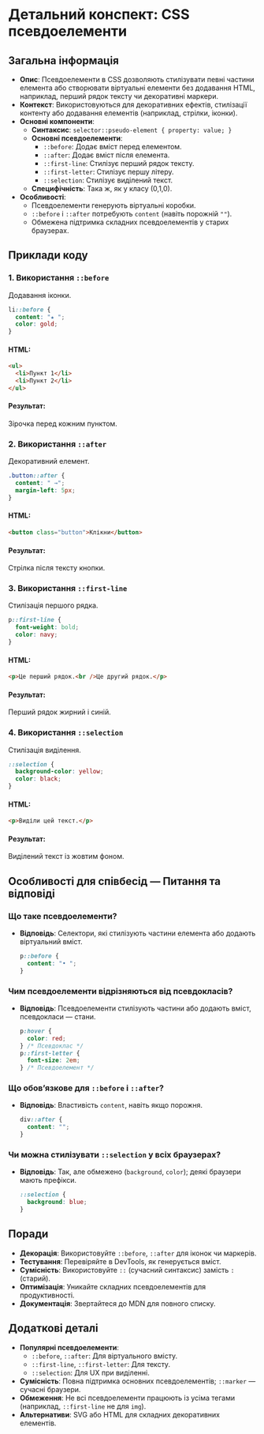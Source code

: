 # Детальний конспект: CSS псевдоелементи

## Загальна інформація

- **Опис**: Псевдоелементи в CSS дозволяють стилізувати певні частини елемента або створювати віртуальні елементи без додавання HTML, наприклад, перший рядок тексту чи декоративні маркери.
- **Контекст**: Використовуються для декоративних ефектів, стилізації контенту або додавання елементів (наприклад, стрілки, іконки).
- **Основні компоненти**:
  - **Синтаксис**: `selector::pseudo-element { property: value; }`
  - **Основні псевдоелементи**:
    - `::before`: Додає вміст перед елементом.
    - `::after`: Додає вміст після елемента.
    - `::first-line`: Стилізує перший рядок тексту.
    - `::first-letter`: Стилізує першу літеру.
    - `::selection`: Стилізує виділений текст.
  - **Специфічність**: Така ж, як у класу (0,1,0).
- **Особливості**:
  - Псевдоелементи генерують віртуальні коробки.
  - `::before` і `::after` потребують `content` (навіть порожній `""`).
  - Обмежена підтримка складних псевдоелементів у старих браузерах.

## Приклади коду

### 1. Використання `::before`

Додавання іконки.

```css
li::before {
  content: "★ ";
  color: gold;
}
```

#### HTML:

```html
<ul>
  <li>Пункт 1</li>
  <li>Пункт 2</li>
</ul>
```

#### Результат:

Зірочка перед кожним пунктом.

### 2. Використання `::after`

Декоративний елемент.

```css
.button::after {
  content: " →";
  margin-left: 5px;
}
```

#### HTML:

```html
<button class="button">Клікни</button>
```

#### Результат:

Стрілка після тексту кнопки.

### 3. Використання `::first-line`

Стилізація першого рядка.

```css
p::first-line {
  font-weight: bold;
  color: navy;
}
```

#### HTML:

```html
<p>Це перший рядок.<br />Це другий рядок.</p>
```

#### Результат:

Перший рядок жирний і синій.

### 4. Використання `::selection`

Стилізація виділення.

```css
::selection {
  background-color: yellow;
  color: black;
}
```

#### HTML:

```html
<p>Виділи цей текст.</p>
```

#### Результат:

Виділений текст із жовтим фоном.

## Особливості для співбесід — Питання та відповіді

### Що таке псевдоелементи?

- **Відповідь**: Селектори, які стилізують частини елемента або додають віртуальний вміст.
  ```css
  p::before {
    content: "• ";
  }
  ```

### Чим псевдоелементи відрізняються від псевдокласів?

- **Відповідь**: Псевдоелементи стилізують частини або додають вміст, псевдокласи — стани.
  ```css
  p:hover {
    color: red;
  } /* Псевдоклас */
  p::first-letter {
    font-size: 2em;
  } /* Псевдоелемент */
  ```

### Що обов’язкове для `::before` і `::after`?

- **Відповідь**: Властивість `content`, навіть якщо порожня.
  ```css
  div::after {
    content: "";
  }
  ```

### Чи можна стилізувати `::selection` у всіх браузерах?

- **Відповідь**: Так, але обмежено (`background`, `color`); деякі браузери мають префікси.
  ```css
  ::selection {
    background: blue;
  }
  ```

## Поради

- **Декорація**: Використовуйте `::before`, `::after` для іконок чи маркерів.
- **Тестування**: Перевіряйте в DevTools, як генерується вміст.
- **Сумісність**: Використовуйте `::` (сучасний синтаксис) замість `:` (старий).
- **Оптимізація**: Уникайте складних псевдоелементів для продуктивності.
- **Документація**: Звертайтеся до MDN для повного списку.

## Додаткові деталі

- **Популярні псевдоелементи**:
  - `::before`, `::after`: Для віртуального вмісту.
  - `::first-line`, `::first-letter`: Для тексту.
  - `::selection`: Для UX при виділенні.
- **Сумісність**: Повна підтримка основних псевдоелементів; `::marker` — сучасні браузери.
- **Обмеження**: Не всі псевдоелементи працюють із усіма тегами (наприклад, `::first-line` не для `img`).
- **Альтернативи**: SVG або HTML для складних декоративних елементів.
